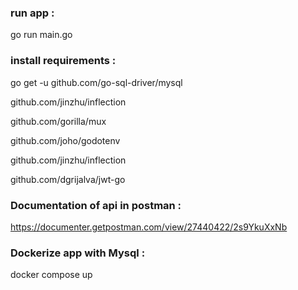 ### run app : 
go run main.go
### install requirements :
go get -u github.com/go-sql-driver/mysql 

github.com/jinzhu/inflection

github.com/gorilla/mux 

github.com/joho/godotenv 

github.com/jinzhu/inflection 

github.com/dgrijalva/jwt-go

### Documentation of api in postman :

https://documenter.getpostman.com/view/27440422/2s9YkuXxNb

### Dockerize app with Mysql :
docker compose up




